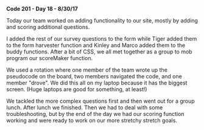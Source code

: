 **Code 201 - Day 18 - 8/30/17**

Today our team worked on adding functionality to our site, mostly by adding and scoring additional questions.

I added the rest of our survey questions to the form while Tiger added them to the form harvester function and Kinley and Marco added them to the buddy functions. After a bit of CSS, we all met together as a group to mob program our scoreMaker function.

We used a rotation where one member of the team wrote up the pseudocode on the board, two members navigated the code, and one member "drove". We did this all on my laptop because it has the biggest screen. (Huge laptops are good for something, at least!)

We tackled the more complex questions first and then went out for a group lunch. After lunch we finished. Then we had to deal with some troubleshooting, but by the end of the day we had our scoring function working and were ready to work on our more stretchy stretch goals.
